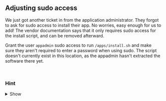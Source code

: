 ## Adjusting sudo access

We just got another ticket in from the application administrator. They forgot to ask for sudo access to install their app. No worries, easy enough for us to add! The vendor documentation says that it only requires sudo access for the install script, and can be removed afterward.

Grant the user `appadmin` sudo access to run `/apps/install.sh` and make sure they aren't required to enter a password when using sudo. The script doesn't currently exist in this location, as the appadmin hasn't extracted the software there yet.

<br>

### Hint
<details>
<summary>Show</summary>
<br>
The visudo command should get you to where you want to be.
</details>